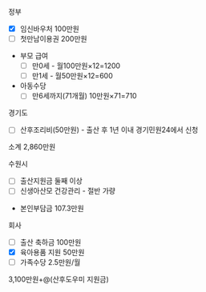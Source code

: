 정부
- [x] 임신바우처 100만원
- [ ] 첫만남이용권 200만원
- 부모 급여
	- [ ] 만0세 - 월100만원×12=1200
	- [ ] 만1세 -  월50만원×12=600
- 아동수당
	- [ ] 만6세까지(71개월) 10만원×71=710

경기도
- [ ] 산후조리비(50만원) - 출산 후 1년 이내 경기민원24에서 신청

소계 2,860만원

수원시
- [ ] 출산지원금 둘째 이상
- [ ] 신생아산모 건강관리 - 절반 가량
- 본인부담금 107.3만원

회사
- [ ] 출산 축하금 100만원
- [x] 육아용품 지원 50만원
- [ ] 가족수당 2.5만원/월

3,100만원+@(산후도우미 지원금)